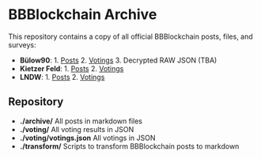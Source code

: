 # BBBlockchain Archive

This repository contains a copy of all official BBBlockchain posts, files, and surveys:

- **Bülow90**: 1. [Posts](./archive/Bülow90.md) 2. [Votings](./voting/Bülow90.md) 3. Decrypted RAW JSON (TBA)
- **Kietzer Feld**: 1. [Posts](./archive/Kietzer%20Feld.md) 2. [Votings](./voting/Kietzer%20Feld.md)
- **LNDW**: 1. [Posts](./archive/LNDW.md) 2. [Votings](./voting/LNDW.md)


## Repository

- **./archive/** All posts in markdown files
- **./voting/** All voting results in JSON
- **./voting/votings.json** All votings in JSON
- **./transform/** Scripts to transform BBBlockchain posts to markdown
